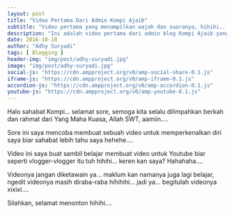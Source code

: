 ```yaml
---
layout: post
title: "Video Pertama Dari Admin Kompi Ajaib"
subtitle: "Video pertama yang menampilkan wajah dan suaranya, hihihi...."
description: "Ini adalah video pertama dari admin blog Kompi Ajaib yang menampilkan wajah dan suaranya, hihihi...."
date: 2016-10-18
author: "Adhy Suryadi"
tags: [ Blogging ]
header-img: "img/post/adhy-suryadi.jpg"
image: "img/post/adhy-suryadi.jpg"
social-js: "https://cdn.ampproject.org/v0/amp-social-share-0.1.js"
iframe-js: "https://cdn.ampproject.org/v0/amp-iframe-0.1.js"
accordion-js: "https://cdn.ampproject.org/v0/amp-accordion-0.1.js"
youtube-js: "https://cdn.ampproject.org/v0/amp-youtube-0.1.js"
---
```


Halo sahabat Kompi... selamat sore, semoga kita selalu dilimpahkan berkah dan rahmat dari Yang Maha Kuasa, Allah SWT, aamiin....

Sore ini saya mencoba membuat sebuah video untuk memperkenalkan diri saya biar sahabat lebih tahu saya hehehe....

Video ini saya buat sambil belajar membuat video untuk Youtube biar seperti vlogger-vlogger itu tuh hihihi... keren kan saya? Hahahaha....

Videonya jangan diketawain ya... maklum kan namanya juga lagi belajar, ngedit videonya masih diraba-raba hihihihi... jadi ya... begitulah videonya xixixi....

Silahkan, selamat menonton hihihi....

<amp-youtube width="560" height="315" layout="responsive" data-videoid="7sF69r8RYqU"></amp-youtube>

